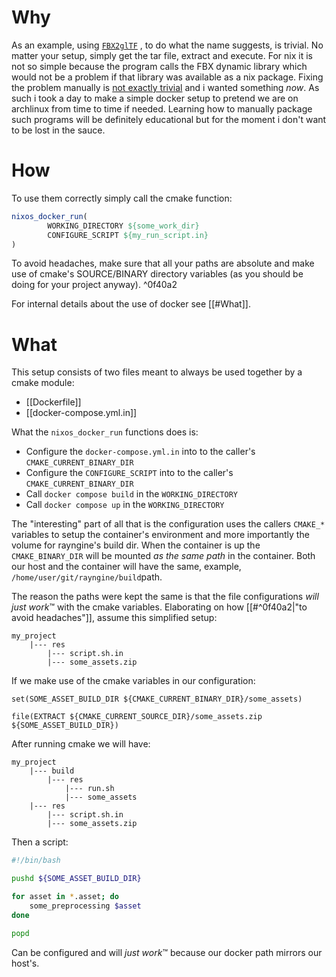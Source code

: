 # Why

As an example, using [`FBX2glTF`](https://github.com/godotengine/FBX2glTF) , to do what the name suggests, is trivial. No matter your setup, simply get the tar file, extract and execute.
For nix it is not so simple because the program calls the FBX dynamic library which would not be a problem if that library was available as a nix package. Fixing the problem manually is [not exactly trivial](https://nix.dev/guides/faq#how-to-run-non-nix-executables) and i wanted something *now*. As such i took a day to make a simple docker setup to pretend we are on archlinux from time to time if needed.
Learning how to manually package such programs will be definitely educational but for the moment i don't want to be lost in the sauce.
# How

To use them correctly simply call the cmake function:
```cmake
nixos_docker_run(
		WORKING_DIRECTORY ${some_work_dir}
		CONFIGURE_SCRIPT ${my_run_script.in}
)
```

To avoid headaches, make sure that all your paths are absolute and make use of cmake's SOURCE/BINARY directory variables (as you should be doing for your project anyway). ^0f40a2

For internal details about the use of docker see [[#What]].
# What

This setup consists of two files meant to always be used together by a cmake module:
- [[Dockerfile]]
- [[docker-compose.yml.in]]

What the `nixos_docker_run` functions does is:
- Configure the `docker-compose.yml.in` into to the caller's `CMAKE_CURRENT_BINARY_DIR`
- Configure the `CONFIGURE_SCRIPT` into to the caller's `CMAKE_CURRENT_BINARY_DIR`
- Call `docker compose build` in the `WORKING_DIRECTORY`
- Call `docker compose up` in the `WORKING_DIRECTORY`

The "interesting" part of all that is the configuration uses the callers `CMAKE_*` variables to setup the container's environment and more importantly the volume for rayngine's build dir.
When the container is up the `CMAKE_BINARY_DIR` will be mounted *as the same path* in the container. Both our host and the container will have the same, example, `/home/user/git/rayngine/build`path.

The reason the paths were kept the same is that the file configurations *will just work*™ with the cmake variables. Elaborating on how [[#^0f40a2|"to avoid headaches"]], assume this simplified setup:
```
my_project
	|--- res
		|--- script.sh.in
		|--- some_assets.zip
```
If we make use of the cmake variables in our configuration:
```
set(SOME_ASSET_BUILD_DIR ${CMAKE_CURRENT_BINARY_DIR}/some_assets)

file(EXTRACT ${CMAKE_CURRENT_SOURCE_DIR}/some_assets.zip ${SOME_ASSET_BUILD_DIR})
```
After running cmake we will have:
```
my_project
	|--- build
		|--- res
			|--- run.sh
			|--- some_assets
	|--- res
		|--- script.sh.in
		|--- some_assets.zip
```
Then a script:
```sh
#!/bin/bash

pushd ${SOME_ASSET_BUILD_DIR}

for asset in *.asset; do
    some_preprocessing $asset
done

popd
```
Can be configured and will *just work*™️ because our docker path mirrors our host's.
